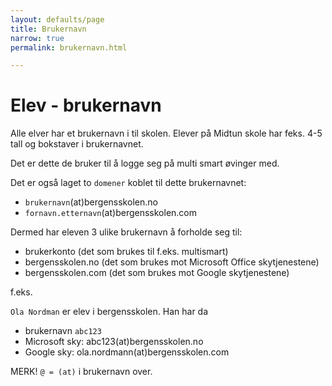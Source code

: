```yaml
---
layout: defaults/page
title: Brukernavn
narrow: true
permalink: brukernavn.html

---
```

# Elev - brukernavn
Alle elver har et brukernavn i til skolen. Elever på Midtun skole har feks. 4-5 tall og bokstaver i brukernavnet. 

Det er dette de bruker til å logge seg på multi smart øvinger med.

Det er også laget to `domener` koblet til dette brukernavnet:

* `brukernavn`(at)bergensskolen.no
* `fornavn.etternavn`(at)bergensskolen.com 

Dermed har eleven 3 ulike brukernavn å forholde seg til:

- brukerkonto (det som brukes til f.eks. multismart)
- bergensskolen.no (det som brukes mot Microsoft Office skytjenestene)
- bergensskolen.com (det som brukes mot Google skytjenestene)

f.eks. 

`Ola Nordman` er elev i bergensskolen. Han har da 

* brukernavn `abc123`
* Microsoft sky: abc123(at)bergensskolen.no
* Google sky: ola.nordmann(at)bergensskolen.com 

MERK! `@ = (at)` i brukernavn over. 
